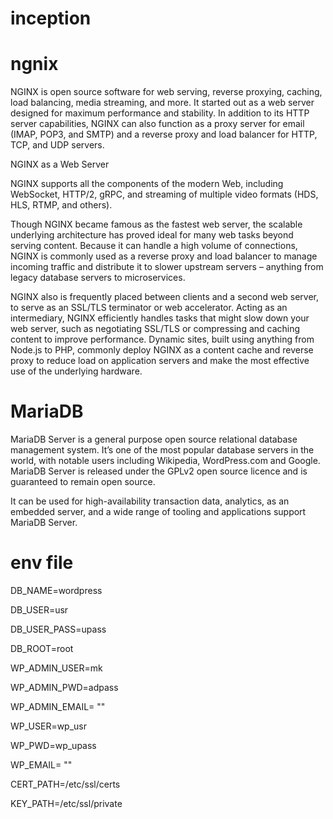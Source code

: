 # inception

 # ngnix
  NGINX is open source software for web serving, reverse proxying, caching, load balancing, media streaming, and more. It started out as a web server designed for maximum performance and stability. In addition to its HTTP server capabilities, NGINX can also function as a proxy server for email (IMAP, POP3, and SMTP) and a reverse proxy and load balancer for HTTP, TCP, and UDP servers.

NGINX as a Web Server

NGINX supports all the components of the modern Web, including WebSocket, HTTP/2, gRPC, and streaming of multiple video formats (HDS, HLS, RTMP, and others).

Though NGINX became famous as the fastest web server, the scalable underlying architecture has proved ideal for many web tasks beyond serving content. Because it can handle a high volume of connections, NGINX is commonly used as a reverse proxy and load balancer to manage incoming traffic and distribute it to slower upstream servers – anything from legacy database servers to microservices.

NGINX also is frequently placed between clients and a second web server, to serve as an SSL/TLS terminator or web accelerator. Acting as an intermediary, NGINX efficiently handles tasks that might slow down your web server, such as negotiating SSL/TLS or compressing and caching content to improve performance. Dynamic sites, built using anything from Node.js to PHP, commonly deploy NGINX as a content cache and reverse proxy to reduce load on application servers and make the most effective use of the underlying hardware.

# MariaDB 

MariaDB Server is a general purpose open source relational database management system. It’s one of the most popular database servers in the world, with notable users including Wikipedia, WordPress.com and Google. MariaDB Server is released under the GPLv2 open source licence and is guaranteed to remain open source.

It can be used for high-availability transaction data, analytics, as an embedded server, and a wide range of tooling and applications support MariaDB Server.


# env file


DB_NAME=wordpress

DB_USER=usr 

DB_USER_PASS=upass

DB_ROOT=root

WP_ADMIN_USER=mk

WP_ADMIN_PWD=adpass

WP_ADMIN_EMAIL= "<admin-email>"

WP_USER=wp_usr

WP_PWD=wp_upass

WP_EMAIL= "<wp-email>"


CERT_PATH=/etc/ssl/certs

KEY_PATH=/etc/ssl/private
